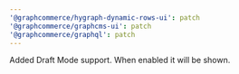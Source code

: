 ```yaml
---
'@graphcommerce/hygraph-dynamic-rows-ui': patch
'@graphcommerce/graphcms-ui': patch
'@graphcommerce/graphql': patch
---
```


Added Draft Mode support. When enabled it will be shown.
